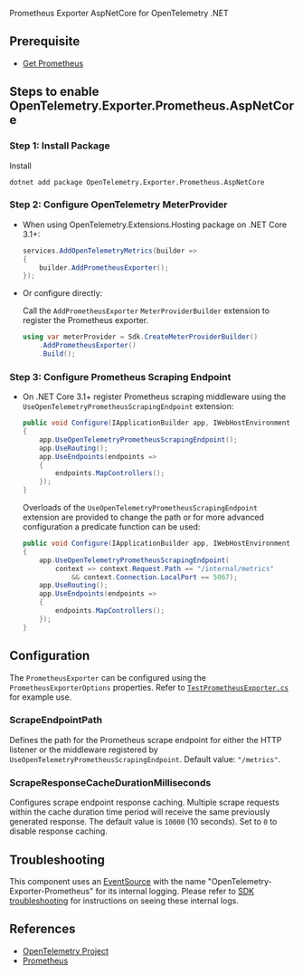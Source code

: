  Prometheus Exporter AspNetCore for OpenTelemetry .NET

## Prerequisite

* [Get Prometheus](https://prometheus.io/docs/introduction/first_steps/)

## Steps to enable OpenTelemetry.Exporter.Prometheus.AspNetCore

### Step 1: Install Package

Install

```shell
dotnet add package OpenTelemetry.Exporter.Prometheus.AspNetCore
```

### Step 2: Configure OpenTelemetry MeterProvider

* When using OpenTelemetry.Extensions.Hosting package on .NET Core 3.1+:

    ```csharp
    services.AddOpenTelemetryMetrics(builder =>
    {
        builder.AddPrometheusExporter();
    });
    ```

* Or configure directly:

    Call the `AddPrometheusExporter` `MeterProviderBuilder` extension to
    register the Prometheus exporter.

    ```csharp
    using var meterProvider = Sdk.CreateMeterProviderBuilder()
        .AddPrometheusExporter()
        .Build();
    ```

### Step 3: Configure Prometheus Scraping Endpoint

* On .NET Core 3.1+ register Prometheus scraping middleware using the
  `UseOpenTelemetryPrometheusScrapingEndpoint` extension:

    ```csharp
    public void Configure(IApplicationBuilder app, IWebHostEnvironment env)
    {
        app.UseOpenTelemetryPrometheusScrapingEndpoint();
        app.UseRouting();
        app.UseEndpoints(endpoints =>
        {
            endpoints.MapControllers();
        });
    }
    ```

    Overloads of the `UseOpenTelemetryPrometheusScrapingEndpoint` extension are
    provided to change the path or for more advanced configuration a predicate
    function can be used:

    ```csharp
    public void Configure(IApplicationBuilder app, IWebHostEnvironment env)
    {
        app.UseOpenTelemetryPrometheusScrapingEndpoint(
            context => context.Request.Path == "/internal/metrics"
                && context.Connection.LocalPort == 5067);
        app.UseRouting();
        app.UseEndpoints(endpoints =>
        {
            endpoints.MapControllers();
        });
    }
    ```

## Configuration

The `PrometheusExporter` can be configured using the `PrometheusExporterOptions`
properties. Refer to
[`TestPrometheusExporter.cs`](../../examples/Console/TestPrometheusExporter.cs)
for example use.

### ScrapeEndpointPath

Defines the path for the Prometheus scrape endpoint for
either the HTTP listener or the middleware registered by
`UseOpenTelemetryPrometheusScrapingEndpoint`. Default value: `"/metrics"`.

### ScrapeResponseCacheDurationMilliseconds

Configures scrape endpoint response caching. Multiple scrape requests within the
cache duration time period will receive the same previously generated response.
The default value is `10000` (10 seconds). Set to `0` to disable response
caching.

## Troubleshooting

This component uses an
[EventSource](https://docs.microsoft.com/dotnet/api/system.diagnostics.tracing.eventsource)
with the name "OpenTelemetry-Exporter-Prometheus" for its internal logging.
Please refer to [SDK
troubleshooting](../OpenTelemetry/README.md#troubleshooting) for instructions on
seeing these internal logs.

## References

* [OpenTelemetry Project](https://opentelemetry.io/)
* [Prometheus](https://prometheus.io)